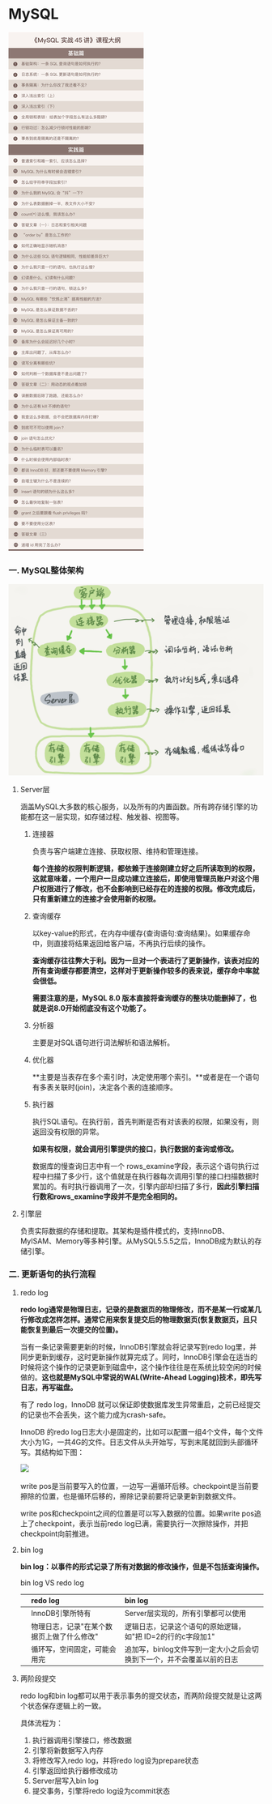 # MySQL

![](MySQL.jpg)

### 一. MySQL整体架构

![](MySQL架构.png)

1. Server层

   涵盖MySQL大多数的核心服务，以及所有的内置函数。所有跨存储引擎的功能都在这一层实现，如存储过程、触发器、视图等。

   1. 连接器

      负责与客户端建立连接、获取权限、维持和管理连接。

      **每个连接的权限判断逻辑，都依赖于连接刚建立好之后所读取到的权限，这就意味着，一个用户一旦成功建立连接后，即使用管理员账户对这个用户权限进行了修改，也不会影响到已经存在的连接的权限。修改完成后，只有重新建立的连接才会使用新的权限。**

   2. 查询缓存

      以key-value的形式，在内存中缓存{查询语句:查询结果}。如果缓存命中，则直接将结果返回给客户端，不再执行后续的操作。

      **查询缓存往往弊大于利。因为一旦对一个表进行了更新操作，该表对应的所有查询缓存都要清空，这样对于更新操作较多的表来说，缓存命中率就会很低。**

      **需要注意的是，MySQL 8.0 版本直接将查询缓存的整块功能删掉了，也就是说8.0开始彻底没有这个功能了。**

   3. 分析器

      主要是对SQL语句进行词法解析和语法解析。

   4. 优化器

      **主要是当表存在多个索引时，决定使用哪个索引。**或者是在一个语句有多表关联时(join)，决定各个表的连接顺序。

   5. 执行器

      执行SQL语句。在执行前，首先判断是否有对该表的权限，如果没有，则返回没有权限的异常。

      **如果有权限，就会调用引擎提供的接口，执行数据的查询或修改。**

      数据库的慢查询日志中有一个 rows_examine字段，表示这个语句执行过程中扫描了多少行，这个值就是在执行器每次调用引擎的接口扫描数据时累加的。有时执行器调用了一次，引擎内部却扫描了多行，**因此引擎扫描行数和rows_examine字段并不是完全相同的。**

2. 引擎层

   负责实际数据的存储和提取。其架构是插件模式的，支持InnoDB、MyISAM、Memory等多种引擎。从MySQL5.5.5之后，InnoDB成为默认的存储引擎。

### 二. 更新语句的执行流程

1. redo log

   **redo log通常是物理日志，记录的是数据页的物理修改，而不是某一行或某几行修改成怎样怎样。通常它用来恢复提交后的物理数据页(恢复数据页，且只能恢复到最后一次提交的位置)。**

   当有一条记录需要更新的时候，InnoDB引擎就会将记录写到redo log里，并同步更新到缓存，这时更新操作就算完成了。同时，InnoDB引擎会在适当的时候将这个操作的记录更新到磁盘中，这个操作往往是在系统比较空闲的时候做的。**这也就是MySQL中常说的WAL(Write-Ahead Logging)技术，即先写日志，再写磁盘。**

   有了 redo log，InnoDB 就可以保证即使数据库发生异常重启，之前已经提交的记录也不会丢失，这个能力成为crash-safe。

   InnoDB 的redo log日志大小是固定的，比如可以配置一组4个文件，每个文件大小为1G，一共4G的文件。日志文件从头开始写，写到末尾就回到头部循环写。其结构如下图：

   ![](/Users/yufeifei/Desktop/架构/MySQL/InnoDB.png)

   write pos是当前要写入的位置，一边写一遍循环后移。checkpoint是当前要擦除的位置，也是循环后移的，擦除记录前要将记录更新到数据文件。

   write pos和checkpoint之间的位置是可以写入数据的位置。如果write pos追上了checkpoint，表示当前redo log已满，需要执行一次擦除操作，并把checkpoint向前推进。

2. bin log

   **bin log：以事件的形式记录了所有对数据的修改操作，但是不包括查询操作。**

   bin log VS redo log

   |      | redo log                                   | bin log                                                      |
   | ---- | ------------------------------------------ | ------------------------------------------------------------ |
   |      | InnoDB引擎所特有                           | Server层实现的，所有引擎都可以使用                           |
   |      | 物理日志，记录"在某个数据页上做了什么修改" | 逻辑日志，记录这个语句的原始逻辑，如"把 ID=2的行的c字段加1"  |
   |      | 循环写，空间固定，可能会用完               | 追加写，binlog文件写到一定大小之后会切换到下一个，并不会覆盖以前的日志 |

3. 两阶段提交

   redo log和bin log都可以用于表示事务的提交状态，而两阶段提交就是让这两个状态保存逻辑上的一致。

   具体流程为：

   1. 执行器调用引擎接口，修改数据
   2. 引擎将新数据写入内存
   3. 将修改写入redo log，并将redo log设为prepare状态
   4. 引擎返回给执行器修改成功
   5. Server层写入bin log
   6. 提交事务，引擎将redo log设为commit状态

